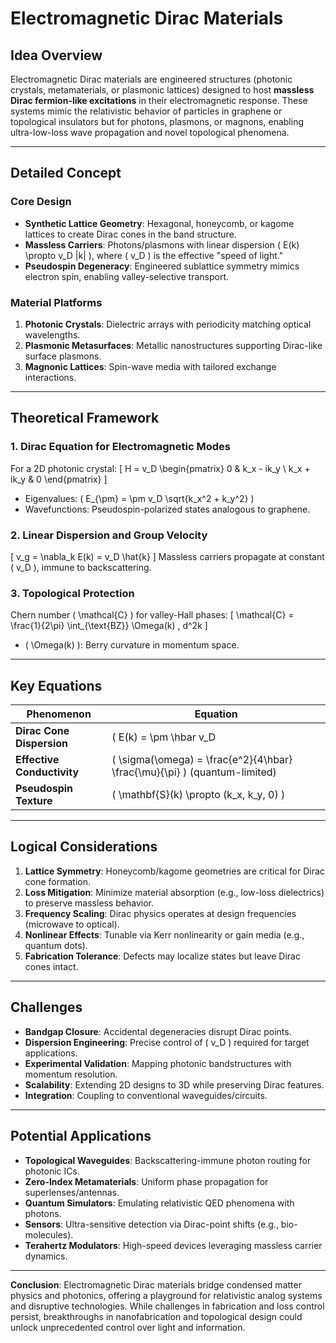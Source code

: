 # Electromagnetic Dirac Materials

## Idea Overview
Electromagnetic Dirac materials are engineered structures (photonic crystals, metamaterials, or plasmonic lattices) designed to host **massless Dirac fermion-like excitations** in their electromagnetic response. These systems mimic the relativistic behavior of particles in graphene or topological insulators but for photons, plasmons, or magnons, enabling ultra-low-loss wave propagation and novel topological phenomena.

---

## Detailed Concept

### Core Design
- **Synthetic Lattice Geometry**: Hexagonal, honeycomb, or kagome lattices to create Dirac cones in the band structure.
- **Massless Carriers**: Photons/plasmons with linear dispersion \( E(k) \propto v_D |k| \), where \( v_D \) is the effective "speed of light."
- **Pseudospin Degeneracy**: Engineered sublattice symmetry mimics electron spin, enabling valley-selective transport.

### Material Platforms
1. **Photonic Crystals**: Dielectric arrays with periodicity matching optical wavelengths.
2. **Plasmonic Metasurfaces**: Metallic nanostructures supporting Dirac-like surface plasmons.
3. **Magnonic Lattices**: Spin-wave media with tailored exchange interactions.

---

## Theoretical Framework

### 1. Dirac Equation for Electromagnetic Modes
For a 2D photonic crystal:
\[
H = v_D \begin{pmatrix}
0 & k_x - ik_y \\
k_x + ik_y & 0
\end{pmatrix}
\]
- Eigenvalues: \( E_{\pm} = \pm v_D \sqrt{k_x^2 + k_y^2} \)
- Wavefunctions: Pseudospin-polarized states analogous to graphene.

### 2. Linear Dispersion and Group Velocity
\[
v_g = \nabla_k E(k) = v_D \hat{k}
\]
Massless carriers propagate at constant \( v_D \), immune to backscattering.

### 3. Topological Protection
Chern number \( \mathcal{C} \) for valley-Hall phases:
\[
\mathcal{C} = \frac{1}{2\pi} \int_{\text{BZ}} \Omega(k) \, d^2k
\]
- \( \Omega(k) \): Berry curvature in momentum space.

---

## Key Equations

| Phenomenon              | Equation                                                                 |
|-------------------------|--------------------------------------------------------------------------|
| **Dirac Cone Dispersion** | \( E(k) = \pm \hbar v_D |k - k_0| \) (\( k_0 \): Dirac point)         |
| **Effective Conductivity** | \( \sigma(\omega) = \frac{e^2}{4\hbar} \frac{\mu}{\pi} \) (quantum-limited) |
| **Pseudospin Texture**  | \( \mathbf{S}(k) \propto (k_x, k_y, 0) \)                                |

---

## Logical Considerations

1. **Lattice Symmetry**: Honeycomb/kagome geometries are critical for Dirac cone formation.
2. **Loss Mitigation**: Minimize material absorption (e.g., low-loss dielectrics) to preserve massless behavior.
3. **Frequency Scaling**: Dirac physics operates at design frequencies (microwave to optical).
4. **Nonlinear Effects**: Tunable via Kerr nonlinearity or gain media (e.g., quantum dots).
5. **Fabrication Tolerance**: Defects may localize states but leave Dirac cones intact.

---

## Challenges

- **Bandgap Closure**: Accidental degeneracies disrupt Dirac points.
- **Dispersion Engineering**: Precise control of \( v_D \) required for target applications.
- **Experimental Validation**: Mapping photonic bandstructures with momentum resolution.
- **Scalability**: Extending 2D designs to 3D while preserving Dirac features.
- **Integration**: Coupling to conventional waveguides/circuits.

---

## Potential Applications

- **Topological Waveguides**: Backscattering-immune photon routing for photonic ICs.
- **Zero-Index Metamaterials**: Uniform phase propagation for superlenses/antennas.
- **Quantum Simulators**: Emulating relativistic QED phenomena with photons.
- **Sensors**: Ultra-sensitive detection via Dirac-point shifts (e.g., bio-molecules).
- **Terahertz Modulators**: High-speed devices leveraging massless carrier dynamics.

---

**Conclusion**: Electromagnetic Dirac materials bridge condensed matter physics and photonics, offering a playground for relativistic analog systems and disruptive technologies. While challenges in fabrication and loss control persist, breakthroughs in nanofabrication and topological design could unlock unprecedented control over light and information.